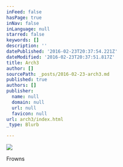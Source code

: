 ```yaml
---
inFeed: false
hasPage: true
inNav: false
inLanguage: null
starred: false
keywords: []
description: ''
datePublished: '2016-02-23T20:37:54.221Z'
dateModified: '2016-02-23T20:37:51.817Z'
title: Arch3
author: []
sourcePath: _posts/2016-02-23-arch3.md
published: true
authors: []
publisher:
  name: null
  domain: null
  url: null
  favicon: null
url: arch3/index.html
_type: Blurb

---
```

![](https://the-grid-user-content.s3-us-west-2.amazonaws.com/f82bb4d4-bb99-4027-a7c8-aa34fd2dbfbd.jpg)

Frowns